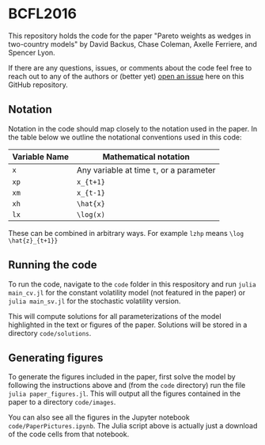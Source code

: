 # BCFL2016

This repository holds the code for the paper "Pareto weights as wedges in two-country models" by David Backus, Chase Coleman, Axelle Ferriere, and Spencer Lyon.

If there are any questions, issues, or comments about the code feel free to reach out to any of the authors or (better yet) [open an issue](https://github.com/NYUEcon/BCFL2016/issues/new) here on this GitHub repository.

## Notation

Notation in the code should map closely to the notation used in the paper. In the table below we outline the notational conventions used in this code:

| Variable Name |          Mathematical notation           |
|---------------|------------------------------------------|
| `x`           | Any variable at time `t`, or a parameter |
| `xp`          | `x_{t+1}`                                |
| `xm`          | `x_{t-1}`                                |
| `xh`          | `\hat{x}`                                |
| `lx`          | `\log(x)`                                 |

These can be combined in arbitrary ways. For example `lzhp` means `\log \hat{z}_{t+1}}`

## Running the code

To run the code, navigate to the `code` folder in this respository and run `julia main_cv.jl` for the constant volatility model (not featured in the paper) or `julia main_sv.jl` for the stochastic volatility version.

This will compute solutions for all parameterizations of the model highlighted in the text or figures of the paper. Solutions will be stored in a directory `code/solutions`.

## Generating figures

To generate the figures included in the paper, first solve the model by following the instructions above and (from the `code` directory) run the file `julia paper_figures.jl`. This will output all the figures contained in the paper to a directory `code/images`.

You can also see all the figures in the Jupyter notebook `code/PaperPictures.ipynb`. The Julia script above is actually just a download of the code cells from that notebook.

